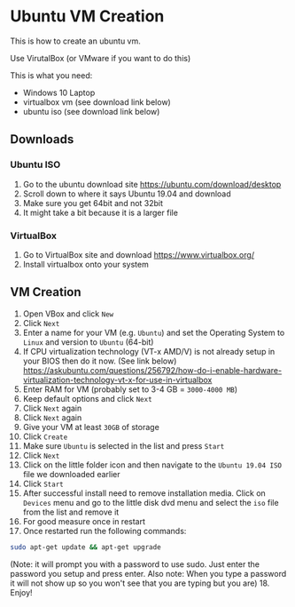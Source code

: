 # Ubuntu VM Creation

This is how to create an ubuntu vm.

Use VirutalBox (or VMware if you want to do this)

This is what you need:
* Windows 10 Laptop 
* virtualbox vm (see download link below)
* ubuntu iso (see download link below)


Downloads
-------
### Ubuntu ISO
1. Go to the ubuntu download site
https://ubuntu.com/download/desktop
2. Scroll down to where it says Ubuntu 19.04 and download
3. Make sure you get 64bit and not 32bit
4. It might take a bit because it is a larger file


### VirtualBox
1. Go to VirtualBox site and download 
https://www.virtualbox.org/
2. Install virtualbox onto your system


VM Creation
-------------
1. Open VBox and click `New`
2. Click `Next`
3. Enter a name for your VM (e.g. `Ubuntu`) and set the Operating System to `Linux` and version to `Ubuntu` (64-bit)
4. If CPU virtualization technology (VT-x AMD/V) is not already setup in your BIOS then do it now. (See link below)
https://askubuntu.com/questions/256792/how-do-i-enable-hardware-virtualization-technology-vt-x-for-use-in-virtualbox
5. Enter RAM for VM (probably set to 3-4 GB = `3000-4000 MB`) 
6. Keep default options and click `Next`
7. Click `Next` again
8. Click `Next` again
9. Give your VM at least `30GB` of storage
10. Click `Create`
11. Make sure `Ubuntu` is selected in the list and press `Start`
12. Click `Next`
13. Click on the little folder icon and then navigate to the `Ubuntu 19.04 ISO` file we downloaded earlier
14. Click `Start`
15. After successful install need to remove installation media. Click on `Devices` menu and go to the little disk dvd menu and select the `iso` file from the list and remove it
16. For good measure once in restart 
17. Once restarted run the following commands:
```bash
sudo apt-get update && apt-get upgrade
```
(Note: it will prompt you with a password to use sudo. Just enter the password you setup and press enter. Also note: When you type a password it will not show up so you won't see that you are typing but you are)
18. Enjoy!



